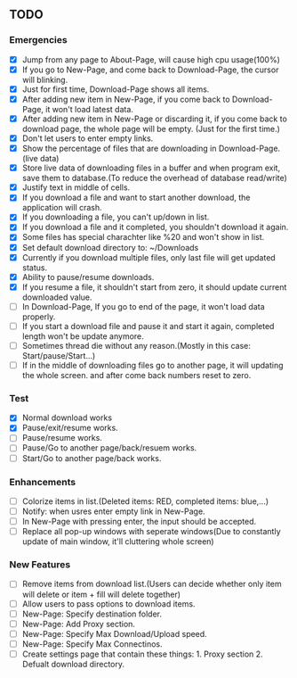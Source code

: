 ## TODO
### Emergencies
- [x] Jump from any page to About-Page, will cause high cpu usage(100%)
- [x] If you go to New-Page, and come back to Download-Page, the cursor will blinking.
- [x] Just for first time, Download-Page shows all items.
- [x] After adding new item in New-Page, if you come back to Download-Page, it won't load latest data.
- [x] After adding new item in New-Page or discarding it, if you come back to download page, the whole page will be empty. (Just for the first time.)
- [x] Don't let users to enter empty links.
- [x] Show the percentage of files that are downloading in Download-Page.(live data)
- [x] Store live data of downloading files in a buffer and when program exit, save them to database.(To reduce the overhead of database read/write)
- [x] Justify text in middle of cells.
- [x] If you download a file and want to start another download, the application will crash.
- [x] If you downloading a file, you can't up/down in list.
- [x] If you download a file and it completed, you shouldn't download it again.
- [x] Some files has special charachter like %20 and won't show in list.
- [x] Set default download directory to: ~/Downloads
- [x] Currently if you download multiple files, only last file will get updated status.
- [x] Ability to pause/resume downloads.
- [x] If you resume a file, it shouldn't start from zero, it should update current downloaded value.
- [ ] In Download-Page, If you go to end of the page, it won't load data properly.
- [ ] If you start a download file and pause it and start it again, completed length won't be update anymore.
- [ ] Sometimes thread die without any reason.(Mostly in this case: Start/pause/Start...)
- [ ] If in the middle of downloading files go to another page, it will updating the whole screen. and after come back numbers reset to zero.

### Test
- [x] Normal download works
- [x] Pause/exit/resume works.
- [ ] Pause/resume works.
- [ ] Pause/Go to another page/back/resuem works.
- [ ] Start/Go to another page/back works.

### Enhancements
- [ ] Colorize items in list.(Deleted items: RED, completed items: blue,...)
- [ ] Notify: when usres enter empty link in New-Page.
- [ ] In New-Page with pressing enter, the input should be accepted.
- [ ] Replace all pop-up windows with seperate windows(Due to constantly update of main window, it'll cluttering whole screen)

### New Features
- [ ] Remove items from download list.(Users can decide whether only item will delete or item + fill will delete together)
- [ ] Allow users to pass options to download items.
- [ ] New-Page: Specify destination folder.
- [ ] New-Page: Add Proxy section.
- [ ] New-Page: Specify Max Download/Upload speed.
- [ ] New-Page: Specify Max Connectinos.
- [ ] Create settings page that contain these things: 1. Proxy section 2. Defualt download directory.

